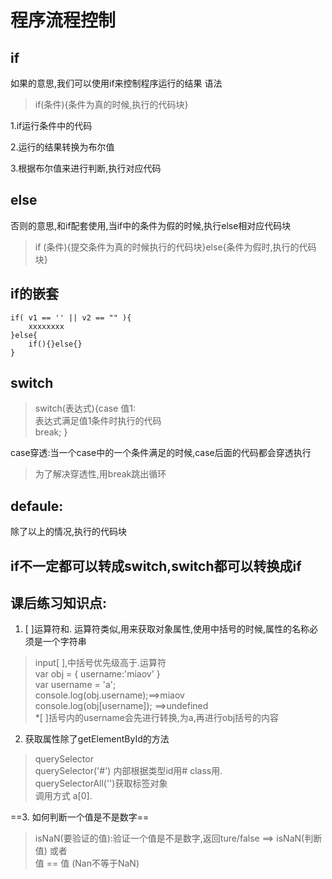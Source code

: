 # 程序流程控制
## if
如果的意思,我们可以使用if来控制程序运行的结果
语法
> if(条件){条件为真的时候,执行的代码块}

1.if运行条件中的代码

2.运行的结果转换为布尔值

3.根据布尔值来进行判断,执行对应代码

## else
否则的意思,和if配套使用,当if中的条件为假的时候,执行else相对应代码块
> if (条件){提交条件为真的时候执行的代码块}else{条件为假时,执行的代码块}

## if的嵌套

```
if( v1 == '' || v2 == "" ){
    xxxxxxxx
}else{
    if(){}else{}
}
```


## switch
> switch(表达式){case 值1:    
                   表达式满足值1条件时执行的代码    
                   break;
}

case穿透:当一个case中的一个条件满足的时候,case后面的代码都会穿透执行
> 为了解决穿透性,用break跳出循环

## defaule:
除了以上的情况,执行的代码块

## if不一定都可以转成switch,switch都可以转换成if


## 课后练习知识点:
1. [ ]运算符和. 运算符类似,用来获取对象属性,使用中括号的时候,属性的名称必须是一个字符串
> input[ ],中括号优先级高于.运算符    
 var obj = {
     username:'miaov'
 }    
var username = 'a';    
console.log(obj.username);==>miaov    
console.log(obj[username]); ==>undefined    
*[ ]括号内的username会先进行转换,为a,再进行obj括号的内容

2. 获取属性除了getElementById的方法
> querySelector        
querySelector('#') 内部根据类型id用# class用.     
querySelectorAll('')获取标签对象    
调用方式 a[0].

==3. 如何判断一个值是不是数字==
> isNaN(要验证的值):验证一个值是不是数字,返回ture/false  ==> isNaN(判断值)
或者    
值 == 值  (Nan不等于NaN)

